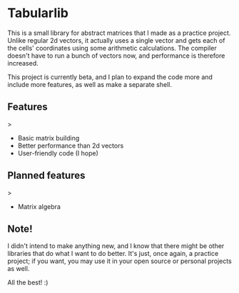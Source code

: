 <h1>Tabularlib</h1>
<p>This is a small library for abstract matrices that I made as a practice project. Unlike regular 2d vectors, it actually uses a single vector and gets each of the cells' coordinates using some arithmetic calculations. The compiler doesn't have to run a bunch of vectors now, and performance is therefore increased.</p>
<p>This project is currently beta, and I plan to expand the code more and include more features, as well as make a separate shell.<p/>
<h2>Features</h2>>
<ul>
  <li>Basic matrix building</li>
  <li>Better performance than 2d vectors</li>
  <li>User-friendly code (I hope)</li>
</ul>
<h2>Planned features</h2>>
<ul>
  <li>Matrix algebra</li>
</ul>
<h2>Note!</h2>
<p>I didn't intend to make anything new, and I know that there might be other libraries that do what I want to do better. It's just, once again, a practice project; if you want, you may use it in your open source or personal projects as well.</p>
<p>All the best! :)</p>
